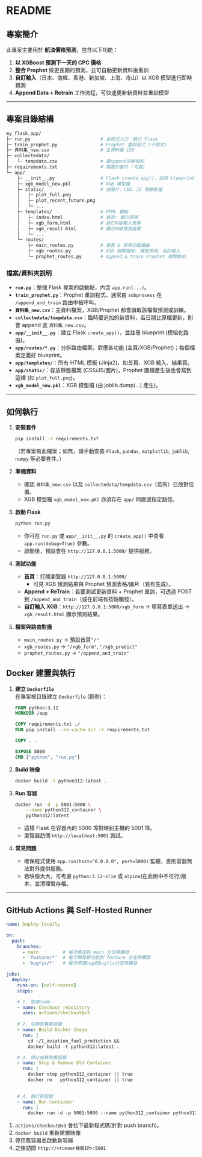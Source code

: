 # README

## 專案簡介

此專案主要用於 **航油價格預測**，包含以下功能：

1. **以 XGBoost 預測下一天的 CPC 價格**  
2. **整合 Prophet** 做更長期的預測，並可自動更新資料後重訓  
3. **自訂輸入**（日本、南韓、香港、新加坡、上海、舟山）以 XGB 模型進行即時預測  
4. **Append Data + Retrain** 工作流程，可快速更新新資料並重訓模型

---

## 專案目錄結構

```bash
my_flask_app/
├─ run.py                          # 主程式入口：執行 Flask
├─ train_prophet.py                # Prophet 重訓程式 (子程式)
├─ 資料集_new.csv                   # 主資料集 CSV
├─ collectedata/
│   └─ tempdata.csv                # 要append的新資料
├─ requirements.txt                # 需要的套件 (可選)
└─ app/
    ├─ __init__.py                 # Flask create_app()，註冊 blueprint
    ├─ xgb_model_new.pkl           # XGB 模型檔
    ├─ static/                     # 放圖片、CSS、JS 等靜態檔
    │   ├─ plot_full.png
    │   ├─ plot_recent_future.png
    │   └─ ...
    ├─ templates/                  # HTML 模板
    │   ├─ index.html              # 首頁: 顯示預測
    │   ├─ xgb_form.html           # 自訂XGB輸入表單
    │   ├─ xgb_result.html         # 顯示XGB預測結果
    │   └─ ...
    └─ routes/
        ├─ main_routes.py          # 首頁 & 常用功能路由
        ├─ xgb_routes.py           # XGB 相關路由: 模型預測、自訂輸入
        └─ prophet_routes.py       # Append & train Prophet 相關路由
```

### 檔案/資料夾說明

- **`run.py`**：整個 Flask 專案的啟動點，內含 `app.run(...)`。  
- **`train_prophet.py`**：Prophet 重訓程式，通常由 `subprocess` 在 `/append_and_train` 路由中被呼叫。  
- **`資料集_new.csv`**：主資料檔案，XGB/Prophet 都會讀取該檔做預測或訓練。  
- **`collectedata/tempdata.csv`**：臨時要追加的新資料，若日期比原檔更新，則會 append 進 `資料集_new.csv`。  
- **`app/__init__.py`**：建立 Flask `create_app()`，並註冊 blueprint (模組化路由)。  
- **`app/routes/*.py`**：分拆路由檔案，對應各功能 (主頁/XGB/Prophet)；每個檔案定義好 blueprint。  
- **`app/templates/`**：所有 HTML 模板 (Jinja2)，如首頁、XGB 輸入、結果頁。  
- **`app/static/`**：存放靜態檔案 (CSS/JS/圖片)，Prophet 圖檔產生後也會寫到這裡 (如 `plot_full.png`)。  
- **`xgb_model_new.pkl`**：XGB 模型檔 (由 joblib.dump(...) 產生)。  

---

## 如何執行

1. **安裝套件**  
   ```bash
   pip install -r requirements.txt
   ```
   （若專案有此檔案；如無，請手動安裝 `Flask`, `pandas`, `matplotlib`, `joblib`, `numpy` 等必要套件。）

2. **準備資料**  
   - 確認 `資料集_new.csv` 以及 `collectedata/tempdata.csv`（若有）已放對位置。  
   - XGB 模型檔 `xgb_model_new.pkl` 亦須存在 `app/` 同層或指定路徑。

3. **啟動 Flask**  
   ```bash
   python run.py
   ```
   - 你可在 `run.py` 或 `app/__init__.py` 的 `create_app()` 中查看 `app.run(debug=True)` 參數。  
   - 啟動後，預設會在 `http://127.0.0.1:5000/` 提供服務。

4. **測試功能**  
   - **首頁**：打開瀏覽器 `http://127.0.0.1:5000/`  
     - 可見 XGB 預測結果與 Prophet 預測表格/圖片（若有生成）。  
   - **Append + ReTrain**：若要測試更新資料 + Prophet 重訓，可透過 POST 到 `/append_and_train`（或在前端有按鈕觸發）。  
   - **自訂輸入 XGB**：`http://127.0.0.1:5000/xgb_form` → 填寫表單送出 → `xgb_result.html` 顯示預測結果。  

5. **檔案與路由對應**  
   - `main_routes.py` → 預設首頁`"/"`  
   - `xgb_routes.py` → `"/xgb_form"`, `"/xgb_predict"`  
   - `prophet_routes.py` → `"/append_and_train"`  


## Docker 建置與執行

1.  **建立 `Dockerfile`**  
    在專案根目錄建立 `Dockerfile` (範例)：
    
    ```dockerfile
    FROM python:3.12
    WORKDIR /app
    
    COPY requirements.txt ./
    RUN pip install --no-cache-dir -r requirements.txt
    
    COPY . .
    
    EXPOSE 5000
    CMD ["python", "run.py"]
    
    ```
    
2.  **Build 映像**
    
    ```bash
    docker build -t python312:latest .
    
    ```
    
3.  **Run 容器**
    
    ```bash
    docker run -d -p 5001:5000 \
        --name python312_container \
        python312:latest
    
    ```
    
    -   這樣 Flask 在容器內的 5000 埠對映到主機的 5001 埠。
    -   瀏覽器訪問 `http://localhost:5001` 測試。
4.  **常見問題**
    
    -   確保程式使用 `app.run(host="0.0.0.0", port=5000)` 監聽，否則容器無法對外提供服務。
    -   若映像太大，可考慮 `python:3.12-slim` 或 `alpine`(在此例中不可行)版本，並清理暫存檔。

---

## GitHub Actions 與 Self-Hosted Runner 

```yaml
name: Deploy locally

on:
  push:
    branches:
      - main         # 每次推送到 main 分支時觸發
      - 'feature/*'  # 每次開發新功能到 feature 分支時觸發
      - 'bugfix/*'   # 每次修復bug到bugfix分支時觸發

jobs:
  deploy:
    runs-on: [self-hosted]
    steps:

    # 1. 取用code
    - name: Checkout repository
      uses: actions/checkout@v3
    
    # 2. 切換到專案目錄
    - name: Build Docker Image
      run: |
        cd ~/1_aviation_fuel_prediction &&
        docker build -t python312:latest .

    # 3. 停止或移除舊容器
    - name: Stop & Remove Old Container
      run: |
        docker stop python312_container || true
        docker rm   python312_container || true

    
    # 4. 執行新容器
    - name: Run Container
      run: |
        docker run -d -p 5001:5000 --name python312_container python312:latest

```

1.  `actions/checkout@v3` 會拉下最新程式碼(針對 push branch)。
2.  `docker build` 重新建置映像
3.  停用舊容器並啟動新容器
4.  之後訪問 `http://<runner機器IP>:5001`